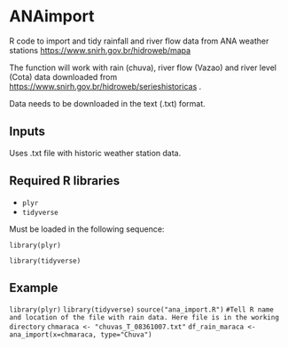 # ANAimport
R code to import and tidy rainfall and river flow data from ANA weather stations https://www.snirh.gov.br/hidroweb/mapa

The function will work with rain (chuva), river flow (Vazao) and river level (Cota) data downloaded from https://www.snirh.gov.br/hidroweb/serieshistoricas .

Data needs to be downloaded in the text (.txt) format.

## Inputs
Uses .txt file with historic weather station data.
## Required R libraries
- <code>plyr</code>
- <code>tidyverse</code>

Must be loaded in the following sequence:

`library(plyr)`

`library(tidyverse)`

## Example
`library(plyr)`
`library(tidyverse)`
`source("ana_import.R")`
`#Tell R name and location of the file with rain data. Here file is in the working directory`
`chmaraca <- "chuvas_T_08361007.txt"`
`df_rain_maraca <- ana_import(x=chmaraca, type="Chuva")`